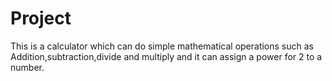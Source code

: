 # Project
This is a calculator which can do simple mathematical operations such as Addition,subtraction,divide and multiply and it can assign a power for 2 to a number.
